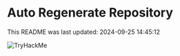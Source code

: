 # Auto Regenerate Repository

This README was last updated: 2024-09-25 14:45:12

 ![TryHackMe](https://tryhackme.com/badge/533634)